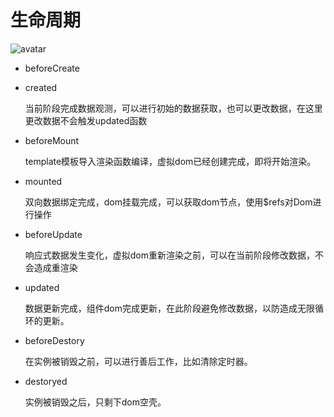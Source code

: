 # 生命周期

![avatar](https://cn.vuejs.org/images/lifecycle.png)

- beforeCreate
  
- created

  当前阶段完成数据观测，可以进行初始的数据获取，也可以更改数据，在这里更改数据不会触发updated函数
- beforeMount

  template模板导入渲染函数编译，虚拟dom已经创建完成，即将开始渲染。
- mounted

  双向数据绑定完成，dom挂载完成，可以获取dom节点，使用$refs对Dom进行操作
- beforeUpdate

  响应式数据发生变化，虚拟dom重新渲染之前，可以在当前阶段修改数据，不会造成重渲染
- updated

  数据更新完成，组件dom完成更新，在此阶段避免修改数据，以防造成无限循环的更新。
- beforeDestory

  在实例被销毁之前，可以进行善后工作，比如清除定时器。
- destoryed

  实例被销毁之后，只剩下dom空壳。
